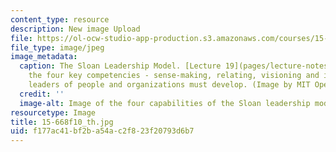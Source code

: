 ```yaml
---
content_type: resource
description: New image Upload
file: https://ol-ocw-studio-app-production.s3.amazonaws.com/courses/15-668-people-and-organizations-fall-2010/f177ac41bf2ba54ac2f823f20793d6b7_15-668f10_th.jpg
file_type: image/jpeg
image_metadata:
  caption: The Sloan Leadership Model. [Lecture 19](pages/lecture-notes) discusses
    the four key competencies - sense-making, relating, visioning and inventing -
    leaders of people and organizations must develop. (Image by MIT OpenCourseWare.)
  credit: ''
  image-alt: Image of the four capabilities of the Sloan leadership model.
resourcetype: Image
title: 15-668f10_th.jpg
uid: f177ac41-bf2b-a54a-c2f8-23f20793d6b7
---
```

